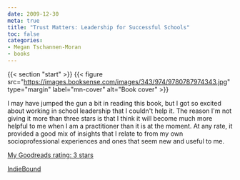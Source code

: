 ```yaml
---
date: 2009-12-30
meta: true
title: "Trust Matters: Leadership for Successful Schools"
toc: false
categories:
- Megan Tschannen-Moran
- books
---
```


{{< section "start" >}}
{{< figure src="https://images.booksense.com/images/343/974/9780787974343.jpg" type="margin" label="mn-cover" alt="Book cover" >}}

I may have jumped the gun a bit in reading this book, but I got so excited about working in school leadership that I couldn't help it. The reason I'm not giving it more than three stars is that I think it will become much more helpful to me when I am a practitioner than it is at the moment. At any rate, it provided a good mix of insights that I relate to from my own socioprofessional experiences and ones that seem new and useful to me. 

[My Goodreads rating: 3 stars](https://www.goodreads.com/review/show/82181931)  

[IndieBound](https://www.indiebound.org/book/9780787974343)
